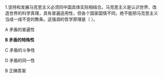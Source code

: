 1.坚持和发展马克思主义必须同中国具体实际相结合。马克思主义是认识世界、改造世界的科学真理，具有普遍适用性，但各个国家国情不同，绝不能把马克思主义当成一成不变的教条。这强调的哲学原理是（ ）。

A
矛盾的普遍性

 **B
矛盾的特殊性** 

C
矛盾的斗争性

D
矛盾的同一性

B
正确答案
